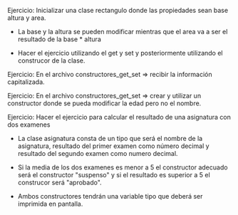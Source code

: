 Ejercicio: Inicializar una clase rectangulo donde las propiedades sean base altura y area.

- La base y la altura se pueden modificar mientras que el area va a ser el resultado de la base * altura

- Hacer el ejercicio utilizando el get y set y posteriormente utilizando el construcor de la clase.


Ejercicio: En el archivo constructores_get_set => recibir la información capitalizada.


Ejercicio: En el archivo constructores_get_set => crear y utilizar un constructor donde se pueda modificar la edad pero no el nombre.

Ejercicio: Hacer el ejercicio para calcular el resultado de una asignatura con dos examenes

- La clase asignatura consta de un tipo que será el nombre de la asignatura, resultado del primer examen como número decimal y resultado del segundo examen como numero decimal.

- Si la media de los dos examenes es menor a 5 el constructor adecuado será el constructor "suspenso" y si el resultado es superior a 5 el construcor será "aprobado".

- Ambos constructores tendrán una variable tipo que deberá ser imprimida en pantalla.





